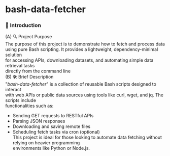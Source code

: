 # bash-data-fetcher

### 📘 <b>Introduction</b><br>
(A) 🔍 Project Purpose<br>
The purpose of this project is to demonstrate how to fetch and process data <br>
using pure Bash scripting. It provides a lightweight, dependency-minimal solution <br>
for accessing APIs, downloading datasets, and automating simple data retrieval tasks <br>
directly from the command line<br>
(B) 🛠️ Brief Description<br>
"<i>bash-data-fetcher</i>" is a collection of reusable Bash scripts designed to interact <br>
with web APIs or public data sources using tools like curl, wget, and jq. The scripts include<br>
functionalities such as:<br>
  - Sending GET requests to RESTful APIs
  - Parsing JSON responses
  - Downloading and saving remote files
  - Scheduling fetch tasks via cron (optional)<br>
This project is ideal for those looking to automate data fetching without relying on heavier programming <br>
environments like Python or Node.js.

